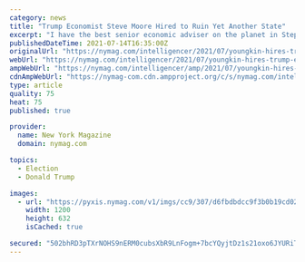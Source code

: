 ```yaml
---
category: news
title: "Trump Economist Steve Moore Hired to Ruin Yet Another State"
excerpt: "I have the best senior economic adviser on the planet in Stephen Moore working with me,” boasts Virginia governor candidate Glenn Youngkin."
publishedDateTime: 2021-07-14T16:35:00Z
originalUrl: "https://nymag.com/intelligencer/2021/07/youngkin-hires-trump-economist-steve-moore-to-ruin-virginia-budget.html"
webUrl: "https://nymag.com/intelligencer/2021/07/youngkin-hires-trump-economist-steve-moore-to-ruin-virginia-budget.html"
ampWebUrl: "https://nymag.com/intelligencer/amp/2021/07/youngkin-hires-trump-economist-steve-moore-to-ruin-virginia-budget.html"
cdnAmpWebUrl: "https://nymag-com.cdn.ampproject.org/c/s/nymag.com/intelligencer/amp/2021/07/youngkin-hires-trump-economist-steve-moore-to-ruin-virginia-budget.html"
type: article
quality: 75
heat: 75
published: true

provider:
  name: New York Magazine
  domain: nymag.com

topics:
  - Election
  - Donald Trump

images:
  - url: "https://pyxis.nymag.com/v1/imgs/cc9/307/d6fbdbdcc9f3b0b19cd024aba397eacc4b-stephen-moore-NI.1x.rsocial.w1200.jpg"
    width: 1200
    height: 632
    isCached: true

secured: "502bhRD3pTXrNOHS9nERM0cubsXbR9LnFogm+7bcYQyjtDz1s21oxo6JYURiTYra71x9K6NiddiNFmsbT9XpU5nd9BWwWSNuVqddRje9vux/ieymvXRk+nh3Ou2xV/KWohyJQQT993DTl13O4AHtH+PNu4Ut9GKvIhZFejrlUjM2ahrZt/oXg/6nalz2m1oIRHQQBHCLwDiUZyzq6jMii9TmMhWg17Mv9DeyiK3j8KpgmduuTQ9DAazlz6l3XFwqmEwMYhkn2tW6RK7K90QY+cPTGLEBM4FK3ZMkIuq4aXrCzte5K5L91t/neDXG3vMQK6DNgb5cSejYyYPpYzPXXBTkXNI3L9gc5pS3ZncPLn0=;Aq41mELeF/yPS82cznuOeA=="
---
```


